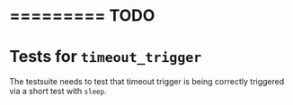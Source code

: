 =========
TODO
=========

# Tests for `timeout_trigger`

The testsuite needs to test that timeout trigger is being correctly triggered 
via a short test with `sleep`.
